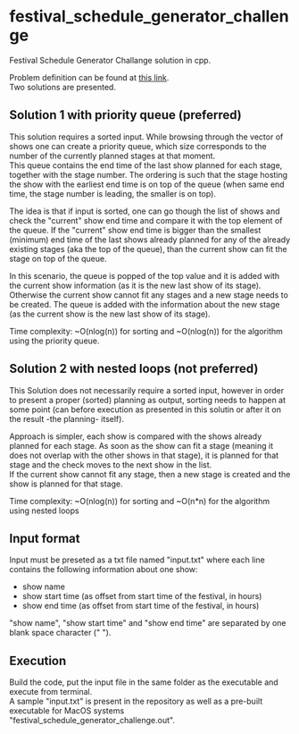 # festival_schedule_generator_challenge
Festival Schedule Generator Challange solution in cpp.

Problem definition can be found at [this link](https://werkenbijdemcon.nl/challenge-4-festival-schedule-generator/).  
Two solutions are presented.

## Solution 1 with priority queue (preferred) 

This solution requires a sorted input.
While browsing through the vector of shows one can create a priority queue, which size corresponds to the number of the currently planned stages at that moment.  
This queue contains the end time of the last show planned for each stage, together with the stage number.
The ordering is such that the stage hosting the show with the earliest end time is on top of the queue (when same end time, the stage number is leading, the smaller is on top).  

The idea is that if input is sorted, one can go though the list of shows and check the "current" show end time and compare it with the top element of the queue.
If the "current" show end time is bigger than the smallest (minimum) end time of the last shows already planned for any of the already existing stages (aka the top of the queue), than the current show can fit the stage on top of the queue.

In this scenario, the queue is popped of the top value and it is added with the current show information (as it is the new last show of its stage).
Otherwise the current show cannot fit any stages and a new stage needs to be created. The queue is added with the information about the new stage (as the current show is the new last show of its stage).
 
 Time complexity: ~O(nlog(n)) for sorting and ~O(nlog(n)) for the algorithm using the priority queue.


 ## Solution 2 with nested loops (not preferred)

This Solution does not necessarily require a sorted input, however in order to present a proper (sorted) planning as output, sorting needs to happen at some point (can before execution as  presented in this solutin or after it on the result -the planning- itself).

Approach is simpler, each show is compared with the shows already planned for each stage. As soon as the show can fit a stage (meaning it does not overlap with the other shows in that stage), it is planned for that stage and the check moves to the next show in the list.  
If the current show cannot fit any stage, then a new stage is created and the show is planned for that stage.
  
Time complexity: ~O(nlog(n)) for sorting and ~O(n*n) for the algorithm using nested loops

## Input format

Input must be preseted as a txt file named "input.txt" where each line contains the following information about one show:
* show name
* show start time (as offset from start time of the festival, in hours)
* show end time (as offset from start time of the festival, in hours)

"show name", "show start time" and "show end time" are separated by one blank space character (" ").

## Execution

Build the code, put the input file in the same folder as the executable and execute from terminal.  
A sample "input.txt" is present in the repository as well as a pre-built executable for MacOS systems "festival_schedule_generator_challenge.out".
